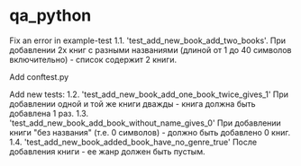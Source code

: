 # qa_python
Fix an error in example-test 
1.1. 'test_add_new_book_add_two_books'.
    При добавлении 2х книг с разными названиями (длиной от 1 до 40 символов включительно) - список содержит 2 книги.

Add conftest.py

Add new tests:
1.2. 'test_add_new_book_add_one_book_twice_gives_1'
    При добавлении одной и той же книги дважды - книга должна быть добавлена 1 раз.
1.3. 'test_add_new_book_add_book_without_name_gives_0'
    При добавлении книги "без названия" (т.е. 0 символов) - должно быть добавлено 0 книг.
1.4. 'test_add_new_book_added_book_have_no_genre_true'
    После добавления книги - ее жанр должен быть пустым.